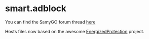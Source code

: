 # smart.adblock
You can find the SamyGO forum thread [here](https://forum.samygo.tv/viewtopic.php?f=75&t=11623)

Hosts files now based on the awesome [EnergizedProtection](https://github.com/AdroitAdorKhan/EnergizedProtection) project.
